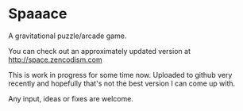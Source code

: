 # Spaaace
A gravitational puzzle/arcade game.

You can check out an approximately updated version at http://space.zencodism.com

This is work in progress for some time now. Uploaded to github very recently and hopefully that's not the best version I can come up with.

Any input, ideas or fixes are welcome.

